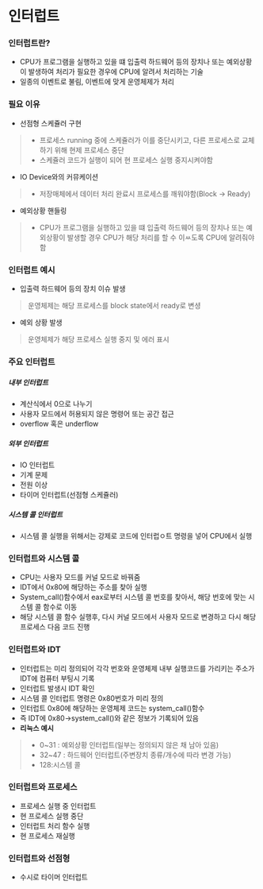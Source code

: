 # 인터럽트
### 인터럽트란?
* CPU가 프로그램을 실행하고 있을 떄 입출력 하드웨어 등의 장치나 또는 예외상황이 발생하여 처리가 필요한 경우에 CPU에 알려서 처리하는 기술
* 일종의 이벤트로 불림, 이벤트에 맞게 운영체제가 처리
### 필요 이유
* 선점형 스케쥴러 구현
> * 프로세스 running 중에 스케쥴러가 이를 중단시키고, 다른 프로세스로 교체하기 위해 현제 프로세스 중단
> * 스케쥴러 코드가 실행이 되어 현 프로세스 실행 중지시켜야함
* IO Device와의 커뮤케이션
> * 저장매체에서 데이터 처리 완료시 프로세스를 깨워야함(Block -> Ready)
* 예외상황 핸들링
> * CPU가 프로그램을 실행하고 있을 떄 입출력 하드웨어 등의 장치나 또는 예외상황이 발생할 경우 CPU가 해당 처리를 할 수 이ㅆ도록 CPU에 알려줘야 함
### 인터럽트 예시
* 입출력 하드웨어 등의 장치 이슈 발생
> 운영체제는 해당 프로세스를 block state에서 ready로 변셩
* 예외 상황 발생
> 운영체제가 해당 프로세스 실행 중지 및 에러 표시
### 주요 인터럽트
##### 내부 인터럽트
* 계산식에서 0으로 나누기
* 사용자 모드에서 허용되지 않은 명령어 또는 공간 접근
* overflow 혹은 underflow
##### 외부 인터럽트
* IO 인터럽트
* 기계 문제
* 전원 이상
* 타이머 인터럽트(선점형 스케쥴러)
##### 시스템 콜 인터럽트
* 시스템 콜 실행을 위해서는 강제로 코드에 인터럽ㅇ트 명령을 넣어 CPU에서 실행
### 인터럽트와 시스템 콜
* CPU는 사용자 모드를 커널 모드로 바꿔줌
* IDT에서 0x80에 해당하는 주소를 찾아 실행
* System_call()함수에서 eax로부터 시스템 콜 번호를 찾아서, 해당 번호에 맞는 시스템 콜 함수로 이동
* 해당 시스템 콜 함수 실행후, 다시 커널 모드에서 사용자 모드로 변경하고 다시 해당 프로세스 다음 코드 진행
### 인터럽트와 IDT
* 인터럽트는 미리 정의되어 각각 번호와 운영체제 내부 실행코드를 가리키는 주소가 IDT에 컴퓨터 부팅시 기록
* 인터럽트 발생시 IDT 확인
* 시스템 콜 인터럽트 명령은 0x80번호가 미리 정의
* 인터럽트 0x80에 해당하는 운영체제 코드는 system_call()함수
* 즉 IDT에 0x80->system_call()와 같은 정보가 기록되어 있음
* **리눅스 예시**
> * 0~31 : 예외상황 인터럽트(일부는 정의되지 않은 채 남아 있음)
> * 32~47 : 하드웨어 인터럽트(주변장치 종류/개수에 따라 변경 가능)
> * 128:시스템 콜
### 인터럽트와 프로세스
* 프로세스 실행 중 인터럽트
* 현 프로세스 실행 중단
* 인터럽트 처리 함수 실행
* 현 프로세스 재실행
### 인터럽트와 선점형
* 수시로 타이머 인터럽트